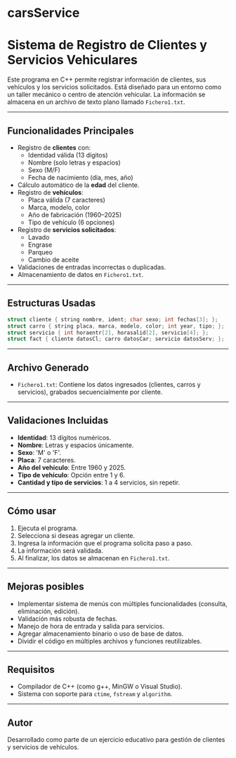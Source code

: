 # carsService
# Sistema de Registro de Clientes y Servicios Vehiculares

Este programa en C++ permite registrar información de clientes, sus vehículos y los servicios solicitados. Está diseñado para un entorno como un taller mecánico o centro de atención vehicular. La información se almacena en un archivo de texto plano llamado `Fichero1.txt`.

---

##  Funcionalidades Principales

- Registro de **clientes** con:
  - Identidad válida (13 dígitos)
  - Nombre (solo letras y espacios)
  - Sexo (M/F)
  - Fecha de nacimiento (día, mes, año)
- Cálculo automático de la **edad** del cliente.
- Registro de **vehículos**:
  - Placa válida (7 caracteres)
  - Marca, modelo, color
  - Año de fabricación (1960–2025)
  - Tipo de vehículo (6 opciones)
- Registro de **servicios solicitados**:
  - Lavado
  - Engrase
  - Parqueo
  - Cambio de aceite
- Validaciones de entradas incorrectas o duplicadas.
- Almacenamiento de datos en `Fichero1.txt`.

---

##  Estructuras Usadas

```cpp
struct cliente { string nombre, ident; char sexo; int fechas[3]; };
struct carro { string placa, marca, modelo, color; int year, tipo; };
struct servicio { int horaentr[2], horasalid[2], servicio[4]; };
struct fact { cliente datosCl; carro datosCar; servicio datosServ; };
```

---

##  Archivo Generado

- `Fichero1.txt`: Contiene los datos ingresados (clientes, carros y servicios), grabados secuencialmente por cliente.

---

##  Validaciones Incluidas

- **Identidad**: 13 dígitos numéricos.
- **Nombre**: Letras y espacios únicamente.
- **Sexo**: 'M' o 'F'.
- **Placa**: 7 caracteres.
- **Año del vehículo**: Entre 1960 y 2025.
- **Tipo de vehículo**: Opción entre 1 y 6.
- **Cantidad y tipo de servicios**: 1 a 4 servicios, sin repetir.

---

##  Cómo usar

1. Ejecuta el programa.
2. Selecciona si deseas agregar un cliente.
3. Ingresa la información que el programa solicita paso a paso.
4. La información será validada.
5. Al finalizar, los datos se almacenan en `Fichero1.txt`.

---

##  Mejoras posibles

- Implementar sistema de menús con múltiples funcionalidades (consulta, eliminación, edición).
- Validación más robusta de fechas.
- Manejo de hora de entrada y salida para servicios.
- Agregar almacenamiento binario o uso de base de datos.
- Dividir el código en múltiples archivos y funciones reutilizables.

---

##  Requisitos

- Compilador de C++ (como g++, MinGW o Visual Studio).
- Sistema con soporte para `ctime`, `fstream` y `algorithm`.

---

##  Autor

Desarrollado como parte de un ejercicio educativo para gestión de clientes y servicios de vehículos.
